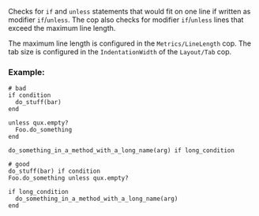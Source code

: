Checks for `if` and `unless` statements that would fit on one line if
written as modifier `if`/`unless`. The cop also checks for modifier
`if`/`unless` lines that exceed the maximum line length.

The maximum line length is configured in the `Metrics/LineLength`
cop. The tab size is configured in the `IndentationWidth` of the
`Layout/Tab` cop.

### Example:
    # bad
    if condition
      do_stuff(bar)
    end

    unless qux.empty?
      Foo.do_something
    end

    do_something_in_a_method_with_a_long_name(arg) if long_condition

    # good
    do_stuff(bar) if condition
    Foo.do_something unless qux.empty?

    if long_condition
      do_something_in_a_method_with_a_long_name(arg)
    end
